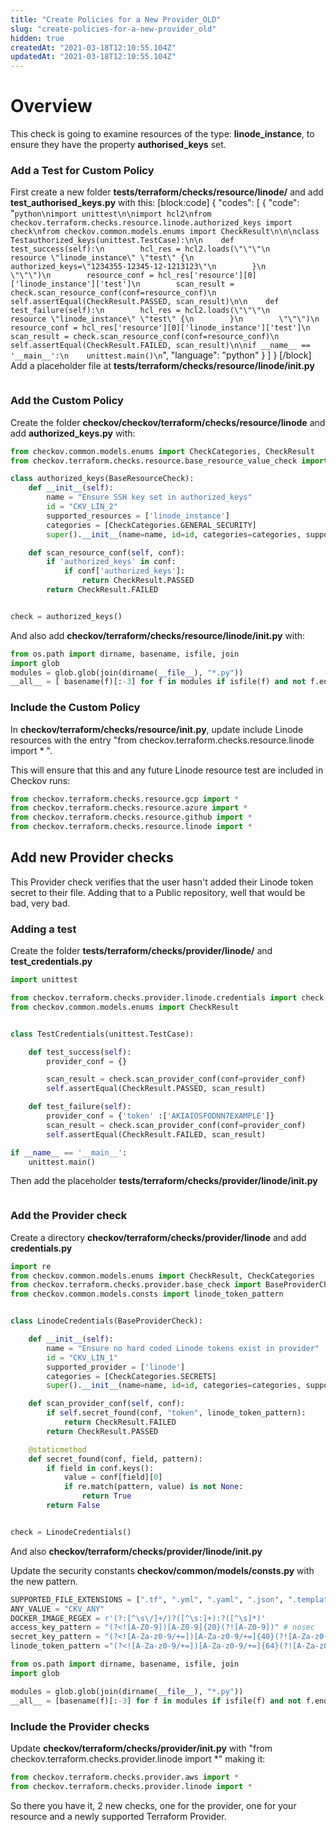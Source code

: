 ```yaml
---
title: "Create Policies for a New Provider_OLD"
slug: "create-policies-for-a-new-provider_old"
hidden: true
createdAt: "2021-03-18T12:10:55.104Z"
updatedAt: "2021-03-18T12:10:55.104Z"
---
```

# Overview

This check is going to examine resources of the type: **linode_instance**, to ensure they have the property **authorised_keys** set.

### Add a Test for Custom Policy

First create a new folder **tests/terraform/checks/resource/linode/** and add **test_authorised_keys.py** with this:
[block:code]
{
  "codes": [
    {
      "code": "```python\nimport unittest\n\nimport hcl2\nfrom checkov.terraform.checks.resource.linode.authorized_keys import check\nfrom checkov.common.models.enums import CheckResult\n\n\nclass Testauthorized_keys(unittest.TestCase):\n\n    def test_success(self):\n        hcl_res = hcl2.loads(\"\"\"\n        resource \"linode_instance\" \"test\" {\n        authorized_keys=\"1234355-12345-12-1213123\"\n        }\n        \"\"\")\n        resource_conf = hcl_res['resource'][0]['linode_instance']['test']\n        scan_result = check.scan_resource_conf(conf=resource_conf)\n        self.assertEqual(CheckResult.PASSED, scan_result)\n\n    def test_failure(self):\n        hcl_res = hcl2.loads(\"\"\"\n        resource \"linode_instance\" \"test\" {\n        }\n        \"\"\")\n        resource_conf = hcl_res['resource'][0]['linode_instance']['test']\n        scan_result = check.scan_resource_conf(conf=resource_conf)\n        self.assertEqual(CheckResult.FAILED, scan_result)\n\nif __name__ == '__main__':\n    unittest.main()\n```",
      "language": "python"
    }
  ]
}
[/block]
Add a placeholder file at **tests/terraform/checks/resource/linode/__init__.py**

```python

```

### Add the Custom Policy

Create the folder **checkov/checkov/terraform/checks/resource/linode** and add **authorized_keys.py** with:

```python
from checkov.common.models.enums import CheckCategories, CheckResult
from checkov.terraform.checks.resource.base_resource_value_check import BaseResourceCheck

class authorized_keys(BaseResourceCheck):
    def __init__(self):
        name = "Ensure SSH key set in authorized_keys"
        id = "CKV_LIN_2"
        supported_resources = ['linode_instance']
        categories = [CheckCategories.GENERAL_SECURITY]
        super().__init__(name=name, id=id, categories=categories, supported_resources=supported_resources)

    def scan_resource_conf(self, conf):
        if 'authorized_keys' in conf:
            if conf['authorized_keys']:
                return CheckResult.PASSED
        return CheckResult.FAILED


check = authorized_keys() 
```

And also add **checkov/terraform/checks/resource/linode/__init__.py** with:

```python
from os.path import dirname, basename, isfile, join
import glob
modules = glob.glob(join(dirname(__file__), "*.py"))
__all__ = [ basename(f)[:-3] for f in modules if isfile(f) and not f.endswith('__init__.py')]
```

### Include the Custom Policy

In **checkov/terraform/checks/resource/__init__.py**, update include Linode resources with the entry "from checkov.terraform.checks.resource.linode import * ".

This will ensure that this and any future Linode resource test are included in Checkov runs:

```python
from checkov.terraform.checks.resource.gcp import *
from checkov.terraform.checks.resource.azure import *
from checkov.terraform.checks.resource.github import *
from checkov.terraform.checks.resource.linode import * 
```

## Add new Provider checks

This Provider check verifies that the user hasn't added their Linode token secret to their file. Adding that to a Public repository, well that would be bad, very bad.

### Adding a test

Create the folder **tests/terraform/checks/provider/linode/** and **test_credentials.py**

```python
import unittest

from checkov.terraform.checks.provider.linode.credentials import check
from checkov.common.models.enums import CheckResult


class TestCredentials(unittest.TestCase):

    def test_success(self):
        provider_conf = {}

        scan_result = check.scan_provider_conf(conf=provider_conf)
        self.assertEqual(CheckResult.PASSED, scan_result)

    def test_failure(self):
        provider_conf = {'token' :['AKIAIOSFODNN7EXAMPLE']}
        scan_result = check.scan_provider_conf(conf=provider_conf)
        self.assertEqual(CheckResult.FAILED, scan_result)

if __name__ == '__main__':
    unittest.main()
```

Then add the placeholder **tests/terraform/checks/provider/linode/__init__.py**

```python

```

### Add the Provider check

Create a directory **checkov/terraform/checks/provider/linode** and add **credentials.py**

```python
import re
from checkov.common.models.enums import CheckResult, CheckCategories
from checkov.terraform.checks.provider.base_check import BaseProviderCheck
from checkov.common.models.consts import linode_token_pattern


class LinodeCredentials(BaseProviderCheck):

    def __init__(self):
        name = "Ensure no hard coded Linode tokens exist in provider"
        id = "CKV_LIN_1"
        supported_provider = ['linode']
        categories = [CheckCategories.SECRETS]
        super().__init__(name=name, id=id, categories=categories, supported_provider=supported_provider)

    def scan_provider_conf(self, conf):
        if self.secret_found(conf, "token", linode_token_pattern):
            return CheckResult.FAILED
        return CheckResult.PASSED

    @staticmethod
    def secret_found(conf, field, pattern):
        if field in conf.keys():
            value = conf[field][0]
            if re.match(pattern, value) is not None:
                return True
        return False


check = LinodeCredentials()
```

And also **checkov/terraform/checks/provider/linode/__init__.py**

Update the security constants **checkov/common/models/consts.py** with the new pattern.

```python
SUPPORTED_FILE_EXTENSIONS = [".tf", ".yml", ".yaml", ".json", ".template"]
ANY_VALUE = "CKV_ANY"
DOCKER_IMAGE_REGEX = r'(?:[^\s\/]+/)?([^\s:]+):?([^\s]*)'
access_key_pattern = "(?<![A-Z0-9])[A-Z0-9]{20}(?![A-Z0-9])" # nosec
secret_key_pattern = "(?<![A-Za-z0-9/+=])[A-Za-z0-9/+=]{40}(?![A-Za-z0-9/+=])" # nosec
linode_token_pattern ="(?<![A-Za-z0-9/+=])[A-Za-z0-9/+=]{64}(?![A-Za-z0-9/+=])" # nosec

```

```python
from os.path import dirname, basename, isfile, join
import glob

modules = glob.glob(join(dirname(__file__), "*.py"))
__all__ = [basename(f)[:-3] for f in modules if isfile(f) and not f.endswith('__init__.py')]
```

### Include the Provider checks

Update **checkov/terraform/checks/provider/__init__.py** with "from checkov.terraform.checks.provider.linode import *" making it:

```python
from checkov.terraform.checks.provider.aws import *
from checkov.terraform.checks.provider.linode import *
```

So there you have it, 2 new checks, one for the provider, one for your resource and a newly supported Terraform Provider.